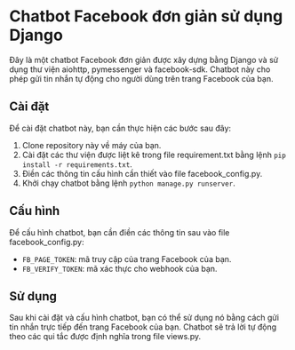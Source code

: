 # Chatbot Facebook đơn giản sử dụng Django

Đây là một chatbot Facebook đơn giản được xây dựng bằng Django và sử dụng thư viện aiohttp, pymessenger và facebook-sdk. Chatbot này cho phép gửi tin nhắn tự động cho người dùng trên trang Facebook của bạn.

## Cài đặt

Để cài đặt chatbot này, bạn cần thực hiện các bước sau đây:

1. Clone repository này về máy của bạn.
2. Cài đặt các thư viện được liệt kê trong file requirement.txt bằng lệnh `pip install -r requirements.txt`.
3. Điền các thông tin cấu hình cần thiết vào file facebook_config.py.
4. Khởi chạy chatbot bằng lệnh `python manage.py runserver`.

## Cấu hình

Để cấu hình chatbot, bạn cần điền các thông tin sau vào file facebook_config.py:

* `FB_PAGE_TOKEN`: mã truy cập của trang Facebook của bạn.
* `FB_VERIFY_TOKEN`: mã xác thực cho webhook của bạn.


## Sử dụng

Sau khi cài đặt và cấu hình chatbot, bạn có thể sử dụng nó bằng cách gửi tin nhắn trực tiếp đến trang Facebook của bạn. Chatbot sẽ trả lời tự động theo các qui tắc được định nghĩa trong file views.py.